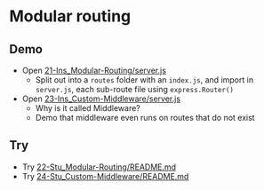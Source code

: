 # Modular routing

## Demo

- Open [21-Ins_Modular-Routing/server.js](../../01-Activities/21-Ins_Modular-Routing/server.js)
  - Split out into a `routes` folder with an `index.js`, and import in `server.js`, each sub-route file using `express.Router()`
- Open [23-Ins_Custom-Middleware/server.js](../activities/23-Ins_Custom-Middleware/server.js)
  - Why is it called Middleware?
  - Demo that middleware even runs on routes that do not exist

## Try

- Try [22-Stu_Modular-Routing/README.md](../../01-Activities/22-Stu_Modular-Routing/README.md)
- Try [24-Stu_Custom-Middleware/README.md](../activities/24-Stu_Custom-Middleware/README.md)
